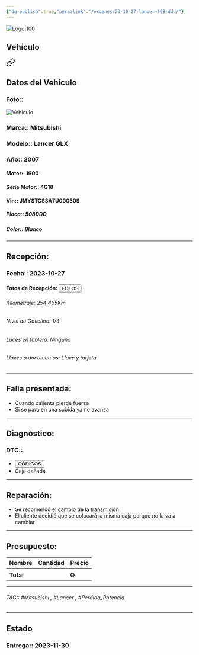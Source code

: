 ```yaml
---
{"dg-publish":true,"permalink":"/ordenes/23-10-27-lancer-508-ddd/"}
---
```


![Logo|100](http://drive.google.com/uc?export=view&id=137fl3TIZ0-PU8b-Pt0bsjclwHub_u78G)

## Vehículo

<div class="transclusion internal-embed is-loaded"><a class="markdown-embed-link" href="/vehiculos/mitsubishi/lancer-508-ddd/#datos-del-vehiculo" aria-label="Open link"><svg xmlns="http://www.w3.org/2000/svg" width="24" height="24" viewBox="0 0 24 24" fill="none" stroke="currentColor" stroke-width="2" stroke-linecap="round" stroke-linejoin="round" class="svg-icon lucide-link"><path d="M10 13a5 5 0 0 0 7.54.54l3-3a5 5 0 0 0-7.07-7.07l-1.72 1.71"></path><path d="M14 11a5 5 0 0 0-7.54-.54l-3 3a5 5 0 0 0 7.07 7.07l1.71-1.71"></path></svg></a><div class="markdown-embed">



## Datos del Vehículo 
### Foto:: 
![Vehículo](http://drive.google.com/uc?export=view&id=1y8zxRtqcqnMONd2yGNmE-hCoGRFC5qrh)

### Marca:: Mitsubishi 
### Modelo:: Lancer GLX
### Año:: 2007
#### Motor:: 1600
#### Serie Motor:: 4G18
#### Vin:: JMYSTCS3A7U000309
##### Placa:: 508DDD
##### Color:: Blanco 
---


</div></div>


## Recepción:
### Fecha:: 2023-10-27
#### Fotos de Recepción: <a href="http"><button class="btn success">FOTOS</button></a>

###### Kilometraje: 254 465Km
###### Nivel de Gasolina: 1/4
###### Luces en tablero: Ninguna
###### Llaves o documentos: Llave y tarjeta 

---

## Falla presentada:
- Cuando calienta pierde fuerza 
- Si se para en una subida ya no avanza 


---

## Diagnóstico:
### DTC:: 

- <a href="https://usait.x431.com/Home/Report/reportDetail/diagnose_record_id/a917caa0geAEKw54AEtZKwoGoG/report_type/D/l/es/timezone/-6"><button class="btn success">CÓDIGOS</button></a>
- Caja dañada

---
## Reparación:
- Se recomendó el cambio de la transmisión
- El cliente decidió que se colocará la misma caja porque no la va a cambiar 

---

## Presupuesto:

| Nombre | Cantidad | Precio |
| ------ | -------- | ------ |
|        |          |        |
| **Total**       |        |    **Q**    |

---

###### TAG:: #Mitsubishi , #Lancer , #Perdida_Potencia 

---

## Estado

### Entrega:: 2023-11-30